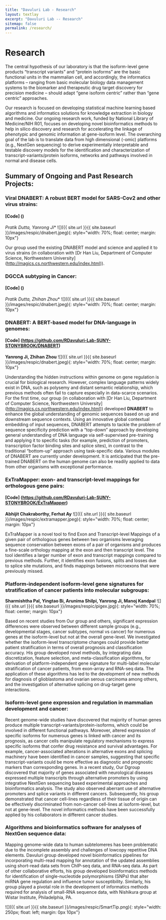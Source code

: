 ```yaml
---
title: "Davuluri Lab - Research"
layout: textlay
excerpt: "Davuluri Lab -- Research"
sitemap: false
permalink: /research/
---
```


# Research

The central hypothesis of our laboratory is that the isoform-level gene products “transcript variants” and “protein isoforms” are the basic functional units in the mammalian cell, and accordingly, the informatics platforms – ranging from basic molecular biology data management systems to the biomarker and therapeutic drug target discovery for precision medicine – should adapt “gene isoform centric” rather than “gene centric” approaches. 

Our research is focused on developing statistical machine learning based algorithms and informatics solutions for knowledge extraction in biology and medicine. Our ongoing research work, funded by National Library of Medicine/NIH R01, focuses on developing novel bioinformatics methods to help in silico discovery and research for accelerating the linkage of phenotypic and genomic information at gene-isoform level. The overarching goal of the lab is to translate data from high dimensional (-omic) platforms (e.g., NextGen sequencing) to derive experimentally interpretable and testable discovery models for the identification and characterization of transcript-variants/protein isoforms, networks and pathways involved in normal and disease cells. 

## Summary of Ongoing and Past Research Projects:

### Viral DNABERT: A robust BERT model for SARS-Cov2 and other virus strains:
#### [Code] ()
**Pratik Dutta*, Yanrong Ji**
![]({{ site.url }}{{ site.baseurl }}/images/respic/dnabert.jpeg){: style="width: 70%; float: center; margin: 10px"}

Our group used the existing DNABERT model and science and applied it to virus strains (in collaboration with [Dr Han Liu, Department of Computer Science, Northwestern University] (http://magics.cs.northwestern.edu/index.html)).


### DGCCA subtyping in Cancer:
#### [Code] ()
**Pratik Dutta*, Zhihan Zhou**
![]({{ site.url }}{{ site.baseurl }}/images/respic/dnabert.jpeg){: style="width: 70%; float: center; margin: 10px"}


### DNABERT: A BERT-based model for DNA-language in genomes:
#### [Code] (https://github.com/RDavuluri-Lab-SUNY-STONYBROOK/DNABERT)
**Yanrong Ji, Zhihan Zhou**
![]({{ site.url }}{{ site.baseurl }}/images/respic/dnabert.jpeg){: style="width: 70%; float: center; margin: 10px"}

Understanding the hidden instructions within genome on gene regulation is crucial for biological research. However, complex language patterns widely exist in DNA, such as polysemy and distant semantic relationship, which previous methods often fail to capture especially in data-scarce scenarios. For the first time, our group (in collaboration with [Dr Han Liu, Department of Computer Science, Northwestern University] (http://magics.cs.northwestern.edu/index.html)) developed **DNABERT** to enhance the global understanding of genomic sequences based on up and downstream sequence contexts. Using an innovative global contextual embedding of input sequences, DNABERT attempts to tackle the problem of sequence specificity prediction with a “top-down” approach by developing general understanding of DNA language via self-supervised pre-training and applying it to specific tasks (for example, prediction of promoters, transcription factor binding sites and splice sites), in contrast to the traditional “bottom-up” approach using task-specific data. Various modules of DNABERT are currently under development. It is anticipated that the pre-trained DNABERT on the human genome can also be readily applied to data from other organisms with exceptional performance.


### ExTraMapper: exon- and transcript-level mappings for orthologous gene pairs:
#### [Code] (https://github.com/RDavuluri-Lab-SUNY-STONYBROOK/ExTraMapper)
**Abhijit Chakraborthy, Ferhat Ay**
![]({{ site.url }}{{ site.baseurl }}/images/respic/extramapper.jpeg){: style="width: 70%; float: center; margin: 10px"}

ExTraMapper is a novel tool to find Exon and Transcript-level Mappings of a given pair of orthologous genes between two organisms leveraging sequence conservation between exons of a pair of organisms and produces a fine-scale orthology mapping at the exon and then transcript level. The tool identifies a larger number of exon and transcript mappings compared to previous methods. Further, it identifies exon fusions, splits and losses due to splice site mutations, and finds mappings between microexons that were previously missed. 


### Platform-independent isoform-level gene signatures for stratification of cancer patients into molecular subgroups:
**Sharmishtha Pal, Yingtao Bi, Arunima Shilpi, Yanrong Ji, Manoj Kandpal**
![]({{ site.url }}{{ site.baseurl }}/images/respic/pigex.jpg){: style="width: 70%; float: center; margin: 10px"}

Based on recent studies from Our group and others, significant expression differences were observed between different sample groups (e.g., developmental stages, cancer subtypes, normal vs cancer) for numerous genes at the isoform-level but not at the overall gene-level. We investigated whether the isoform-level transcriptome changes could provide better patient stratification in terms of overall prognosis and classification accuracy. His group developed novel methods, by integrating data discretization, feature selection, and meta-classification algorithms, for derivation of platform-independent gene signature for multi-label molecular stratification of cancer patients, from exon-array and RNA-seq data. The application of these algorithms has led to the development of new methods for diagnosis of glioblastoma and ovarian serous carcinoma among others, and the investigation of alternative splicing on drug-target gene interactions.


### Isoform-level gene expression and regulation in mammalian development and cancer:
Recent genome-wide studies have discovered that majority of human genes produce multiple transcript-variants/protein-isoforms, which could be involved in different functional pathways. Moreover, altered expression of specific isoforms for numerous genes is linked with cancer and its prognosis, as cancer cells manipulate regulatory mechanisms to express specific isoforms that confer drug resistance and survival advantages. For example, cancer-associated alterations in alternative exons and splicing machinery have been identified in cancer samples, suggesting that specific transcript-variants could be more effective as diagnostic and prognostic markers than corresponding genes. In a recent study, Our Dgroup discovered that majority of genes associated with neurological diseases expressed multiple transcripts through alternative promoters by using integrative NextGen sequencing based experimental approaches and bioinformatics analysis. The study also observed aberrant use of alternative promoters and splice variants in different cancers. Subsequently, his group demonstrated that cancer cell-lines regardless of their tissue of origin can be effectively discriminated from non-cancer cell-lines at isoform-level, but not at gene-level. The novel informatics methods have been successfully applied by his collaborators in different cancer studies.


### Algorithms and bioinformatics software for analyses of NextGen sequence data:
Mapping genome-wide data to human subtelomeres has been problematic due to the incomplete assembly and challenges of lowcopy repetitive DNA elements. Davuluri group developed novel bioinformatics pipelines for incorporating multi-read mapping for annotation of the updated assemblies using short-read data sets from ChIP-seq data, and RNA-seq data. As part of other collaborative efforts, his group developed bioinformatics methods for identification of single-nucleotide polymorphisms (SNPs) that alter miRNA gene regulation and influence tumor susceptibility. Similarly, his group played a pivotal role in the development of informatics methods required for analysis of small-RNA sequence data, with Nishikura group at Wistar Institute, Philadelphia, PA.


![]({{ site.url }}{{ site.baseurl }}/images/respic/SmartTip.png){: style="width: 250px; float: left; margin: 0px  10px"}


